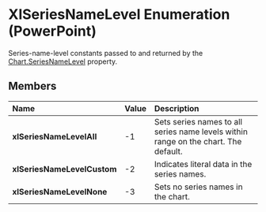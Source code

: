 
# XlSeriesNameLevel Enumeration (PowerPoint)

Series-name-level constants passed to and returned by the [Chart.SeriesNameLevel](63b29434-71f8-1db4-78db-ef3c95b64fc6.md) property.


## Members



|**Name**|**Value**|**Description**|
|:-----|:-----|:-----|
|**xlSeriesNameLevelAll**|-1|Sets series names to all series name levels within range on the chart. The default.|
|**xlSeriesNameLevelCustom**|-2|Indicates literal data in the series names.|
|**xlSeriesNameLevelNone**|-3|Sets no series names in the chart.|
